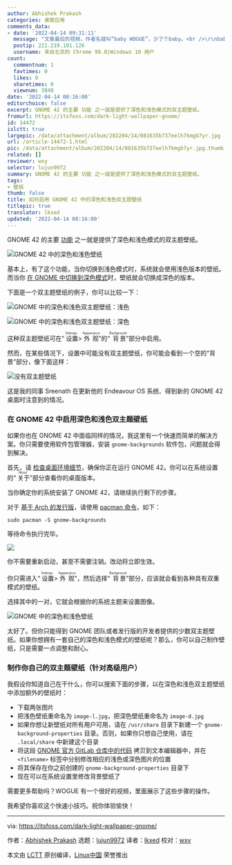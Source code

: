 ```yaml
---
author: Abhishek Prakash
categories: 桌面应用
comments_data:
- date: '2022-04-14 09:31:11'
  message: "文章最后的视频，作者名就叫“baby WOGUE”，少了个baby。<br />\r\nbaby WOGUE 在油管上有频道，专门做linux相关的各种有趣视频，非常推荐。"
  postip: 221.219.191.126
  username: 来自北京的 Chrome 99.0|Windows 10 用户
count:
  commentnum: 1
  favtimes: 0
  likes: 0
  sharetimes: 0
  viewnum: 3848
date: '2022-04-14 08:16:00'
editorchoice: false
excerpt: GNOME 42 的主要 功能 之一就是提供了深色和浅色模式的双主题壁纸。
fromurl: https://itsfoss.com/dark-light-wallpaper-gnome/
id: 14472
islctt: true
largepic: /data/attachment/album/202204/14/081635b737eelh7kmgb7yr.jpg
url: /article-14472-1.html
pic: /data/attachment/album/202204/14/081635b737eelh7kmgb7yr.jpg.thumb.jpg
related: []
reviewer: wxy
selector: lujun9972
summary: GNOME 42 的主要 功能 之一就是提供了深色和浅色模式的双主题壁纸。
tags:
- 壁纸
thumb: false
title: 如何启用 GNOME 42 中的深色和浅色双主题壁纸
titlepic: true
translator: lkxed
updated: '2022-04-14 08:16:00'
---
```


GNOME 42 的主要 [功能](https://news.itsfoss.com/gnome-42-features/) 之一就是提供了深色和浅色模式的双主题壁纸。


![GNOME 42 中的深色和浅色壁纸](/data/attachment/album/202204/14/081635b737eelh7kmgb7yr.jpg)


基本上，有了这个功能，当你切换到浅色模式时，系统就会使用浅色版本的壁纸。而当你 [在 GNOME 中切换到深色模式](https://itsfoss.com/fedora-dark-mode/)时，壁纸就会切换成深色的版本。


下面是一个双主题壁纸的例子，你可以比较一下：


![GNOME 中的深色和浅色双主题壁纸：浅色](/data/attachment/album/202204/14/081636c32vuk2crq2ha5hl.jpg)


![GNOME 中的深色和浅色双主题壁纸：深色](/data/attachment/album/202204/14/081636muaamvlv3xev9d9a.jpg)


这种双主题壁纸可在“<ruby> 设置 <rt>  Settings </rt></ruby> > <ruby> 外观 <rt>  Appearance </rt></ruby>”的“<ruby> 背景 <rt>  Background </rt></ruby>”部分中启用。


然而，在某些情况下，设置中可能没有双主题壁纸，你可能会看到一个空的“背景”部分，像下面这样：


![没有双主题壁纸](/data/attachment/album/202204/14/081636jqpetfrd0mu266pt.png)


这是我的同事 Sreenath 在更新他的 Endeavour OS 系统、得到新的 GNOME 42 桌面时注意到的情况。


### 在 GNOME 42 中启用深色和浅色双主题壁纸


如果你也在 GNOME 42 中面临同样的情况，我这里有一个快速而简单的解决方案。你只需要使用软件包管理器，安装 `gnome-backgrounds` 软件包，问题就会得到解决。


首先，请 [检查桌面环境细节](https://itsfoss.com/find-desktop-environment/)，确保你正在运行 GNOME 42。你可以在系统设置的“<ruby> 关于 <rt>  About </rt></ruby>”部分查看你的桌面版本。


当你确定你的系统安装了 GNOME 42，请继续执行剩下的步骤。


对于 [基于 Arch 的发行版](https://itsfoss.com/arch-based-linux-distros/)，请使用 [pacman 命令](https://itsfoss.com/pacman-command/)，如下：



```
sudo pacman -S gnome-backgrounds

```

等待命令执行完毕。


![](/data/attachment/album/202204/14/081636rfe2gne3n4dcf2fg.png)


你不需要重新启动，甚至不需要注销。改动将立即生效。


你只需进入“<ruby> 设置 <rt>  Settings </rt></ruby> > <ruby> 外观 <rt>  Appearance </rt></ruby>”，然后选择“<ruby> 背景 <rt>  Background </rt></ruby>”部分，应该就会看到各种具有双重模式的壁纸。


选择其中的一对，它就会根据你的系统主题来设置图像。


![GNOME 中的深色和浅色壁纸](/data/attachment/album/202204/14/081636kap98j9vyc6eaz2v.jpg)


太好了。但你只能得到 GNOME 团队或者发行版的开发者提供的少数双主题壁纸。如果你想拥有一套自己的深色和浅色模式的壁纸呢？那么，你可以自己制作壁纸，只是需要一点调整和耐心。


### 制作你自己的双主题壁纸（针对高级用户）


我假设你知道自己在干什么，你可以搜索下面的步骤，以在深色和浅色双主题壁纸中添加额外的壁纸时：


* 下载两张图片
* 把浅色壁纸重命名为 `image-l.jpg`，把深色壁纸重命名为 `image-d.jpg`
* 如果你想让新壁纸对所有用户可用，请在 `/usr/share` 目录下新建一个 `gnome-background-properties` 目录。否则，如果你只想自己使用，请在 `.local/share` 中新建这个目录
* 将这段 [GNOME 官方 GitLab 仓库中的代码](https://gitlab.gnome.org/GNOME/gnome-backgrounds/-/blob/main/backgrounds/adwaita.xml.in) 拷贝到文本编辑器中，并在 `<filename>` 标签中分别修改相应的浅色或深色图片的位置
* 将其保存在你之前创建的 `gnome-background-properties` 目录下
* 现在可以在系统设置里修改背景壁纸了


需要更多帮助吗？WOGUE 有一个很好的视频，里面展示了这些步骤的操作。






我希望你喜欢这个快速小技巧。祝你体验愉快！




---


via: <https://itsfoss.com/dark-light-wallpaper-gnome/>


作者：[Abhishek Prakash](https://itsfoss.com/author/abhishek/) 选题：[lujun9972](https://github.com/lujun9972) 译者：[lkxed](https://github.com/lkxed) 校对：[wxy](https://github.com/wxy)


本文由 [LCTT](https://github.com/LCTT/TranslateProject) 原创编译，[Linux中国](https://linux.cn/) 荣誉推出